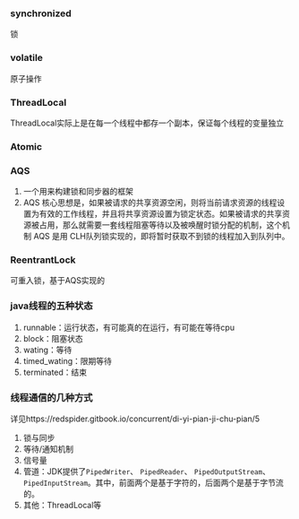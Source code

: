 ### synchronized

 锁

### volatile

原子操作

### ThreadLocal

ThreadLocal实际上是在每一个线程中都存一个副本，保证每个线程的变量独立

### Atomic

### AQS

1. 一个用来构建锁和同步器的框架
2. AQS 核心思想是，如果被请求的共享资源空闲，则将当前请求资源的线程设置为有效的工作线程，并且将共享资源设置为锁定状态。如果被请求的共享资源被占用，那么就需要一套线程阻塞等待以及被唤醒时锁分配的机制，这个机制 AQS 是用
   CLH队列锁实现的，即将暂时获取不到锁的线程加入到队列中。

### ReentrantLock

可重入锁，基于AQS实现的

### java线程的五种状态

1. runnable：运行状态，有可能真的在运行，有可能在等待cpu
2. block：阻塞状态
3. wating：等待
4. timed_wating：限期等待
5. terminated：结束

### 线程通信的几种方式

详见https://redspider.gitbook.io/concurrent/di-yi-pian-ji-chu-pian/5

1. 锁与同步
2. 等待/通知机制
3. 信号量
4. 管道：JDK提供了`PipedWriter`、 `PipedReader`、 `PipedOutputStream`、 `PipedInputStream`。其中，前面两个是基于字符的，后面两个是基于字节流的。
5. 其他：ThreadLocal等

